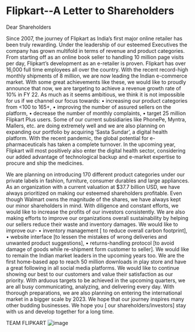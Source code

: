 # Flipkart--A Letter to Shareholders
Dear Shareholders

Since 2007, the journey of Flipkart as India’s first major online retailer has been truly rewarding. Under the leadership of our esteemed Executives the company has grown multifold in terms of revenue and product categories. From starting off as an online book seller to handling 10 million page visits per day, Flipkart’s development as an e-retailer is proven. Flipkart has over 16,000 full time employees all over the country. With the recent record-high monthly shipments of 8 million, we are now leading the Indian e-commerce market. With some great achievements like these, we would like to proudly announce that now, we are targeting to achieve a revenue growth rate of 10% in FY 22. As much as it seems ambitious, we think it is not impossible for us if we channel our focus towards:
•	increasing our product categories from <100 to 165+,
•	improving the number of assured sellers on the platform,
•	decrease the number of monthly complaints,
•	target 25 million Flipkart Plus users.
Some of our current subsidiaries like PhonePe, Myntra, Mallers, etc. are doing extremely well and we are also planning on expanding our portfolio by acquiring ‘Sasta Sundar’, a digital health platform. With the recent pandemic, the global potential for e-pharmaceuticals has taken a complete turnover. In the upcoming year, Flipkart will most positively also enter the digital health sector, considering our added advantage of technological backup and e-market expertise to procure and ship the medicines.

We are planning on introducing 170 different product categories under our private labels in fashion, furniture, consumer durables and large appliances. As an organization with a current valuation at $37.7 billion USD, we have always prioritized on making our esteemed shareholders profitable. Even though Walmart owns the magnitude of the shares, we have always kept our minor shareholders in mind. With diligence and constant efforts, we would like to increase the profits of our investors consistently. We are also making efforts to improve our organizations overall sustainability by helping our sellers reduce their waste and inventory damages. We would like to improve our-
•	inventory management [ to reduce overall carbon footprint],
•	website interface [to lessen the mistakes of wrong deliveries and unwanted product suggestions],
•	returns-handling protocol [to avoid damage of goods while re-shipment form customer to seller].
We would like to remain the Indian market leaders in the upcoming years too. We are the first home-based app to reach 50 million downloads in play store and have a great following in all social media platforms. We would like to continue showing our best to our customers and value their satisfaction as our priority. With arduous targets to be achieved in the upcoming quarters, we are all busy communicating, analyzing, and delivering every day. With thorough preparations, we are also planning on entering the international market in a bigger scale by 2023. We hope that our journey inspires many other budding businesses. We hope you [ our shareholders/investors] stay with us and develop together for a long time.


TEAM FLIPKART 
![image](https://user-images.githubusercontent.com/96397462/146700540-d9c34719-3252-4a49-9621-6154c91949df.png)
